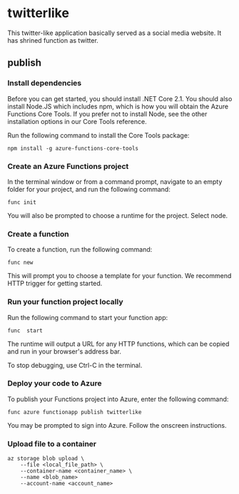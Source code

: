 # twitterlike

This twitter-like application basically served as a social media website. It has shrined function as twitter.

## publish

### Install dependencies

Before you can get started, you should install .NET Core 2.1. You should also install Node.JS which includes npm, which is how you will obtain the Azure Functions Core Tools. If you prefer not to install Node, see the other installation options in our Core Tools reference.

Run the following command to install the Core Tools package:

```shell
npm install -g azure-functions-core-tools
```

### Create an Azure Functions project

In the terminal window or from a command prompt, navigate to an empty folder for your project, and run the following command:

```shell
func init
```

You will also be prompted to choose a runtime for the project. Select node.

### Create a function

To create a function, run the following command:

```shell
func new
```

This will prompt you to choose a template for your function. We recommend HTTP trigger for getting started.

### Run your function project locally

Run the following command to start your function app:

```shell
func  start
```

The runtime will output a URL for any HTTP functions, which can be copied and run in your browser's address bar.

To stop debugging, use Ctrl-C in the terminal.

### Deploy your code to Azure

To publish your Functions project into Azure, enter the following command:

```shell
func azure functionapp publish twitterlike
```

You may be prompted to sign into Azure. Follow the onscreen instructions.

### Upload file to a container

```shell
az storage blob upload \
    --file <local_file_path> \
    --container-name <container_name> \
    --name <blob_name>
    --account-name <account_name>
```